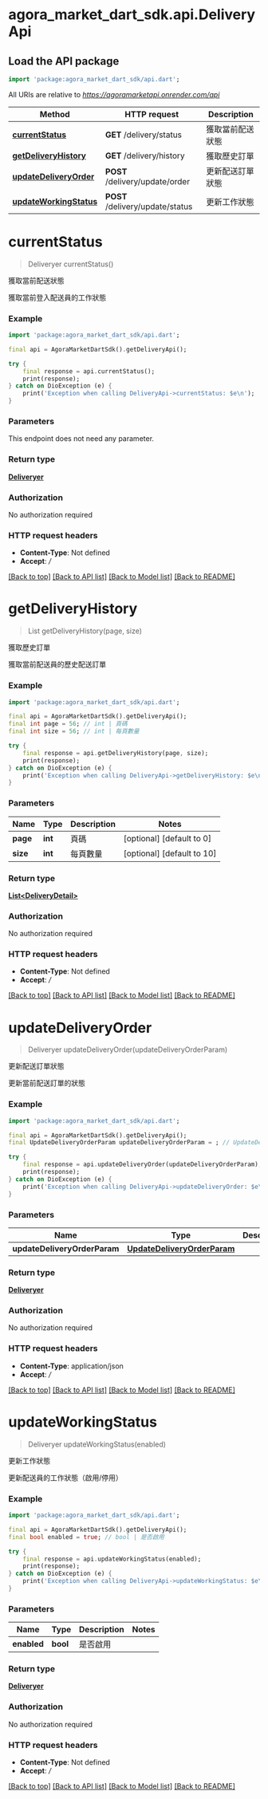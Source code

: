 # agora_market_dart_sdk.api.DeliveryApi

## Load the API package
```dart
import 'package:agora_market_dart_sdk/api.dart';
```

All URIs are relative to *https://agoramarketapi.onrender.com/api*

Method | HTTP request | Description
------------- | ------------- | -------------
[**currentStatus**](DeliveryApi.md#currentstatus) | **GET** /delivery/status | 獲取當前配送狀態
[**getDeliveryHistory**](DeliveryApi.md#getdeliveryhistory) | **GET** /delivery/history | 獲取歷史訂單
[**updateDeliveryOrder**](DeliveryApi.md#updatedeliveryorder) | **POST** /delivery/update/order | 更新配送訂單狀態
[**updateWorkingStatus**](DeliveryApi.md#updateworkingstatus) | **POST** /delivery/update/status | 更新工作狀態


# **currentStatus**
> Deliveryer currentStatus()

獲取當前配送狀態

獲取當前登入配送員的工作狀態

### Example
```dart
import 'package:agora_market_dart_sdk/api.dart';

final api = AgoraMarketDartSdk().getDeliveryApi();

try {
    final response = api.currentStatus();
    print(response);
} catch on DioException (e) {
    print('Exception when calling DeliveryApi->currentStatus: $e\n');
}
```

### Parameters
This endpoint does not need any parameter.

### Return type

[**Deliveryer**](Deliveryer.md)

### Authorization

No authorization required

### HTTP request headers

 - **Content-Type**: Not defined
 - **Accept**: */*

[[Back to top]](#) [[Back to API list]](../README.md#documentation-for-api-endpoints) [[Back to Model list]](../README.md#documentation-for-models) [[Back to README]](../README.md)

# **getDeliveryHistory**
> List<DeliveryDetail> getDeliveryHistory(page, size)

獲取歷史訂單

獲取當前配送員的歷史配送訂單

### Example
```dart
import 'package:agora_market_dart_sdk/api.dart';

final api = AgoraMarketDartSdk().getDeliveryApi();
final int page = 56; // int | 頁碼
final int size = 56; // int | 每頁數量

try {
    final response = api.getDeliveryHistory(page, size);
    print(response);
} catch on DioException (e) {
    print('Exception when calling DeliveryApi->getDeliveryHistory: $e\n');
}
```

### Parameters

Name | Type | Description  | Notes
------------- | ------------- | ------------- | -------------
 **page** | **int**| 頁碼 | [optional] [default to 0]
 **size** | **int**| 每頁數量 | [optional] [default to 10]

### Return type

[**List&lt;DeliveryDetail&gt;**](DeliveryDetail.md)

### Authorization

No authorization required

### HTTP request headers

 - **Content-Type**: Not defined
 - **Accept**: */*

[[Back to top]](#) [[Back to API list]](../README.md#documentation-for-api-endpoints) [[Back to Model list]](../README.md#documentation-for-models) [[Back to README]](../README.md)

# **updateDeliveryOrder**
> Deliveryer updateDeliveryOrder(updateDeliveryOrderParam)

更新配送訂單狀態

更新當前配送訂單的狀態

### Example
```dart
import 'package:agora_market_dart_sdk/api.dart';

final api = AgoraMarketDartSdk().getDeliveryApi();
final UpdateDeliveryOrderParam updateDeliveryOrderParam = ; // UpdateDeliveryOrderParam | 

try {
    final response = api.updateDeliveryOrder(updateDeliveryOrderParam);
    print(response);
} catch on DioException (e) {
    print('Exception when calling DeliveryApi->updateDeliveryOrder: $e\n');
}
```

### Parameters

Name | Type | Description  | Notes
------------- | ------------- | ------------- | -------------
 **updateDeliveryOrderParam** | [**UpdateDeliveryOrderParam**](UpdateDeliveryOrderParam.md)|  | [optional] 

### Return type

[**Deliveryer**](Deliveryer.md)

### Authorization

No authorization required

### HTTP request headers

 - **Content-Type**: application/json
 - **Accept**: */*

[[Back to top]](#) [[Back to API list]](../README.md#documentation-for-api-endpoints) [[Back to Model list]](../README.md#documentation-for-models) [[Back to README]](../README.md)

# **updateWorkingStatus**
> Deliveryer updateWorkingStatus(enabled)

更新工作狀態

更新配送員的工作狀態（啟用/停用）

### Example
```dart
import 'package:agora_market_dart_sdk/api.dart';

final api = AgoraMarketDartSdk().getDeliveryApi();
final bool enabled = true; // bool | 是否啟用

try {
    final response = api.updateWorkingStatus(enabled);
    print(response);
} catch on DioException (e) {
    print('Exception when calling DeliveryApi->updateWorkingStatus: $e\n');
}
```

### Parameters

Name | Type | Description  | Notes
------------- | ------------- | ------------- | -------------
 **enabled** | **bool**| 是否啟用 | 

### Return type

[**Deliveryer**](Deliveryer.md)

### Authorization

No authorization required

### HTTP request headers

 - **Content-Type**: Not defined
 - **Accept**: */*

[[Back to top]](#) [[Back to API list]](../README.md#documentation-for-api-endpoints) [[Back to Model list]](../README.md#documentation-for-models) [[Back to README]](../README.md)

